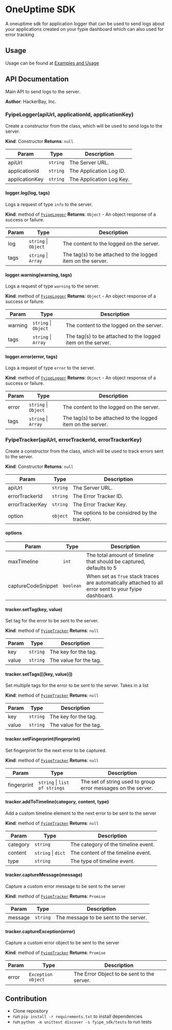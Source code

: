 # OneUptime SDK

A oneuptime sdk for application logger that can be used to send logs about your applications created on your fypie dashboard which can also used for error tracking

## Usage

Usage can be found at [Examples and Usage](README.rst)

## API Documentation

Main API to send logs to the server.

**Author**: HackerBay, Inc.

<a name="logger_api--logger"></a>

### FyipeLogger(apiUrl, applicationId, applicationKey)

Create a constructor from the class, which will be used to send logs to the server.

**Kind**: Constructor
**Returns**: <code>null</code>

| Param          | Type                | Description              |
| -------------- | ------------------- | ------------------------ |
| apiUrl         | <code>string</code> | The Server URL.          |
| applicationId  | <code>string</code> | The Application Log ID.  |
| applicationKey | <code>string</code> | The Application Log Key. |

#### logger.log(log, tags)

Logs a request of type `info` to the server.

**Kind**: method of [<code>FyipeLogger</code>](#logger_api--logger)
**Returns**: <code>Object</code> - An object response of a success or failure.

| Param | Type                                       | Description                                                 |
| ----- | ------------------------------------------ | ----------------------------------------------------------- |
| log   | <code>string</code> \| <code>Object</code> | The content to the logged on the server.                    |
| tags  | <code>string</code> \| <code>Array</code>  | The tag(s) to be attached to the logged item on the server. |

#### logger.warning(warning, tags)

Logs a request of type `warning` to the server.

**Kind**: method of [<code>FyipeLogger</code>](#logger_api--logger)
**Returns**: <code>Object</code> - An object response of a success or failure.

| Param   | Type                                       | Description                                                 |
| ------- | ------------------------------------------ | ----------------------------------------------------------- |
| warning | <code>string</code> \| <code>Object</code> | The content to the logged on the server.                    |
| tags    | <code>string</code> \| <code>Array</code>  | The tag(s) to be attached to the logged item on the server. |

#### logger.error(error, tags)

Logs a request of type `error` to the server.

**Kind**: method of [<code>FyipeLogger</code>](#logger_api--logger)
**Returns**: <code>Object</code> - An object response of a success or failure.

| Param | Type                                       | Description                                                 |
| ----- | ------------------------------------------ | ----------------------------------------------------------- |
| error | <code>string</code> \| <code>Object</code> | The content to the logged on the server.                    |
| tags  | <code>string</code> \| <code>Array</code>  | The tag(s) to be attached to the logged item on the server. |

<a name="tracker_api--tracker"></a>

### FyipeTracker(apiUrl, errorTrackerId, errorTrackerKey)

Create a constructor from the class, which will be used to track errors sent to the server.

**Kind**: Constructor
**Returns**: <code>null</code>

| Param           | Type                | Description                                 |
| --------------- | ------------------- | ------------------------------------------- |
| apiUrl          | <code>string</code> | The Server URL.                             |
| errorTrackerId  | <code>string</code> | The Error Tracker ID.                       |
| errorTrackerKey | <code>string</code> | The Error Tracker Key.                      |
| option          | <code>object</code> | The options to be considred by the tracker. |

#### options

| Param              | Type                 | Description                                                                                           |
| ------------------ | -------------------- | ----------------------------------------------------------------------------------------------------- |
| maxTimeline        | <code>int</code>     | The total amount of timeline that should be captured, defaults to 5                                   |
| captureCodeSnippet | <code>boolean</code> | When set as `True` stack traces are automatically attached to all error sent to your fyipe dashboard. |

#### tracker.setTag(key, value)

Set tag for the error to be sent to the server.

**Kind**: method of [<code>FyipeTracker</code>](#tracker_api--tracker)
**Returns**: <code>null</code>

| Param | Type                | Description            |
| ----- | ------------------- | ---------------------- |
| key   | <code>string</code> | The key for the tag.   |
| value | <code>string</code> | The value for the tag. |

#### tracker.setTags([{key, value}])

Set multiple tags for the error to be sent to the server. Takes in a list

**Kind**: method of [<code>FyipeTracker</code>](#tracker_api--tracker)
**Returns**: <code>null</code>

| Param | Type                | Description            |
| ----- | ------------------- | ---------------------- |
| key   | <code>string</code> | The key for the tag.   |
| value | <code>string</code> | The value for the tag. |

#### tracker.setFingerprint(fingerprint)

Set fingerprint for the next error to be captured.

**Kind**: method of [<code>FyipeTracker</code>](#tracker_api--tracker)
**Returns**: <code>null</code>

| Param       | Type                                                | Description                                                   |
| ----------- | --------------------------------------------------- | ------------------------------------------------------------- |
| fingerprint | <code>string</code> \| <code>list of strings</code> | The set of string used to group error messages on the server. |

#### tracker.addToTimeline(category, content, type)

Add a custom timeline element to the next error to be sent to the server

**Kind**: method of [<code>FyipeTracker</code>](#tracker_api--tracker)
**Returns**: <code>null</code>

| Param    | Type                                     | Description                         |
| -------- | ---------------------------------------- | ----------------------------------- |
| category | <code>string</code>                      | The category of the timeline event. |
| content  | <code>string</code> \| <code>dict</code> | The content of the timeline event.  |
| type     | <code>string</code>                      | The type of timeline event.         |

#### tracker.captureMessage(message)

Capture a custom error message to be sent to the server

**Kind**: method of [<code>FyipeTracker</code>](#tracker_api--tracker)
**Returns**: <code>Promise</code>

| Param   | Type                | Description                           |
| ------- | ------------------- | ------------------------------------- |
| message | <code>string</code> | The message to be sent to the server. |

#### tracker.captureException(error)

Capture a custom error object to be sent to the server

**Kind**: method of [<code>FyipeTracker</code>](#tracker_api--tracker)
**Returns**: <code>Promise</code>

| Param | Type                          | Description                                |
| ----- | ----------------------------- | ------------------------------------------ |
| error | <code>Exception object</code> | The Error Object to be sent to the server. |

## Contribution

-   Clone repository
-   run `pip install -r requirements.txt` to install dependencies
-   run `python -m unittest discover -s fyipe_sdk/tests` to run tests
